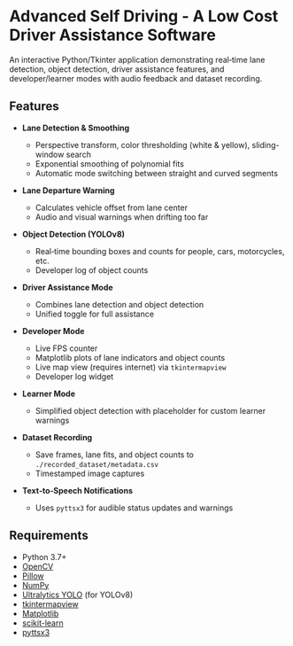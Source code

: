 # Advanced Self Driving - A Low Cost Driver Assistance Software

An interactive Python/Tkinter application demonstrating real‑time lane detection, object detection, driver assistance features, and developer/learner modes with audio feedback and dataset recording.

## Features

- **Lane Detection & Smoothing**  
  - Perspective transform, color thresholding (white & yellow), sliding-window search  
  - Exponential smoothing of polynomial fits  
  - Automatic mode switching between straight and curved segments  

- **Lane Departure Warning**  
  - Calculates vehicle offset from lane center  
  - Audio and visual warnings when drifting too far  

- **Object Detection (YOLOv8)**  
  - Real‑time bounding boxes and counts for people, cars, motorcycles, etc.  
  - Developer log of object counts  

- **Driver Assistance Mode**  
  - Combines lane detection and object detection  
  - Unified toggle for full assistance  

- **Developer Mode**  
  - Live FPS counter  
  - Matplotlib plots of lane indicators and object counts  
  - Live map view (requires internet) via `tkintermapview`  
  - Developer log widget  

- **Learner Mode**  
  - Simplified object detection with placeholder for custom learner warnings  

- **Dataset Recording**  
  - Save frames, lane fits, and object counts to `./recorded_dataset/metadata.csv`  
  - Timestamped image captures  

- **Text‑to‑Speech Notifications**  
  - Uses `pyttsx3` for audible status updates and warnings  

## Requirements

- Python 3.7+  
- [OpenCV](https://pypi.org/project/opencv-python/)  
- [Pillow](https://pypi.org/project/Pillow/)  
- [NumPy](https://pypi.org/project/numpy/)  
- [Ultralytics YOLO](https://pypi.org/project/ultralytics/) (for YOLOv8)  
- [tkintermapview](https://pypi.org/project/tkintermapview/)  
- [Matplotlib](https://pypi.org/project/matplotlib/)  
- [scikit-learn](https://pypi.org/project/scikit-learn/)  
- [pyttsx3](https://pypi.org/project/pyttsx3/)  
